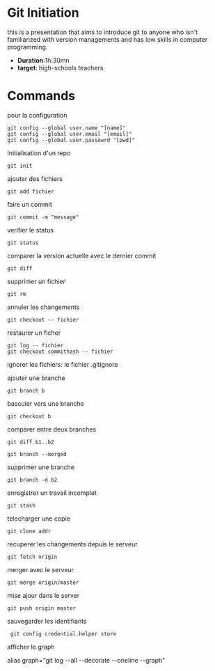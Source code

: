 # Git Initiation  
this is a presentation that aims to introduce git to anyone who isn't familiarized with version managements and has low skills in computer programming. 

- **Duration**:1h:30mn 
- **target**: high-schools teachers 


# Commands 
pour la configuration 

    git config --global user.name "[name]"
    git config --global user.email "[email]"
    git config --global user.passowrd "[pwd]"

Initialisation d'un repo 

    git init 

ajouter des fichiers 

    git add fichier 

faire un commit 

    git commit -m "message" 

verifier le status 

    git status 

comparer la version actuelle avec le dernier commit 

    git diff 

supprimer un fichier 

    git rm 

annuler les changements 

    git checkout -- fichier 

restaurer un ficher 

    git log -- fichier 
    git checkout commithash -- fichier 

ignorer les fichiers: 
    le fichier .gitignore 

ajouter une branche 

    git branch b 

basculer vers une branche 

    git checkout b

comparer entre deux branches 

    git diff b1..b2 

    git branch --merged 


supprimer une branche 

    git branch -d b2 

enregistrer un travail incomplet 

    git stash 

telecharger une copie 

    git clone addr

recuperer les changements depuis le serveur 

    git fetch origin


merger avec le serveur 

    git merge origin/master 

mise ajour dans le server 

    git push origin master 

sauvegarder les identifiants 

     git config credential.helper store

afficher le graph 

alias graph="git log --all --decorate --oneline --graph" 